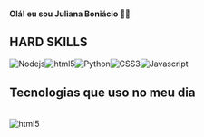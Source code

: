 

#### Olá! eu sou Juliana Boniácio 👋🏽

## HARD SKILLS

![Nodejs](https://img.shields.io/badge/Node.js-43853D?style=for-the-badge&logo=node.js&logoColor=black)![html5](https://img.shields.io/badge/HTML5-E34F26?style=for-the-badge&logo=html5&logoColor=white)![Python](https://img.shields.io/badge/Python-3776AB?style=for-the-badge&logo=python&logoColor=white)![CSS3](https://img.shields.io/badge/CSS3-1572B6?style=for-the-badge&logo=css3&logoColor=white)![Javascript](https://img.shields.io/badge/JavaScript-F7DF1E?style=for-the-badge&logo=javascript&logoColor=black)







## Tecnologias que uso no meu dia

<div style="display: inline_block"><br>
    <img align="center" alt="html5" src="https://img.shields.io/badge/HTML5-E34F26?
    style=for-the-badge&logo=html5&logoColor=white" />
    </div>
